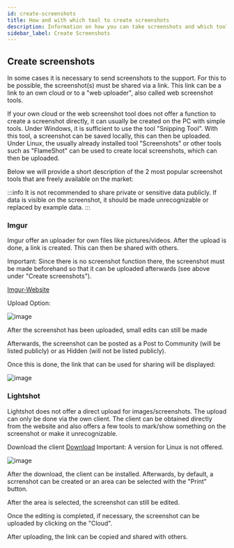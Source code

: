 ```yaml
---
id: create-screenshots
title: How and with which tool to create screenshots
description: Information on how you can take screenshots and which tools are recommended
sidebar_label: Create Screenshots
---
```


## Create screenshots

In some cases it is necessary to send screenshots to the support.
For this to be possible, the screenshot(s) must be shared via a link. 
This link can be a link to an own cloud or to a "web uploader", also called web screenshot tools. 

If your own cloud or the web screenshot tool does not offer a function to create a screenshot directly, it can usually be created on the PC with simple tools. 
Under Windows, it is sufficient to use the tool "Snipping Tool". With this tool, a screenshot can be saved locally, this can then be uploaded. 
Under Linux, the usually already installed tool "Screenshots" or other tools such as "FlameShot" can be used to create local screenshots, which can then be uploaded.


Below we will provide a short description of the 2 most popular screenshot tools that are freely available on the market:

:::info
It is not recommended to share private or sensitive data publicly. If data is visible on the screenshot, it should be made unrecognizable or replaced by example data.
:::


### Imgur

Imgur offer an uploader for own files like pictures/videos. 
After the upload is done, a link is created. 
This can then be shared with others. 

Important: Since there is no screenshot function there, the screenshot must be made beforehand so that it can be uploaded afterwards (see above under "Create screenshots").

[Imgur-Website](https://imgur.com/upload)

Upload Option:

![image](https://user-images.githubusercontent.com/13604413/159170265-740e9052-41fc-43c3-9b3b-d4ce3725239f.png)

After the screenshot has been uploaded, small edits can still be made

Afterwards, the screenshot can be posted as a Post to Community (will be listed publicly) or as Hidden (will not be listed publicly). 

Once this is done, the link that can be used for sharing will be displayed:

![image](https://user-images.githubusercontent.com/13604413/159170268-ee36e695-4354-439e-b98f-5a6ab953f935.png)

### Lightshot

Lightshot does not offer a direct upload for images/screenshots. The upload can only be done via the own client. 
The client can be obtained directly from the website and also offers a few tools to mark/show something on the screenshot or make it unrecognizable.  

Download the client [Download](https://app.prntscr.com/en/)
Important: A version for Linux is not offered. 

![image](https://user-images.githubusercontent.com/13604413/159170271-13f1373f-b5e2-4c8a-8546-bf0f0359daaf.png)

After the download, the client can be installed. 
Afterwards, by default, a scrrenshot can be created or an area can be selected with the "Print" button. 


After the area is selected, the screenshot can still be edited. 

Once the editing is completed, if necessary, the screenshot can be uploaded by clicking on the "Cloud". 

After uploading, the link can be copied and shared with others.
